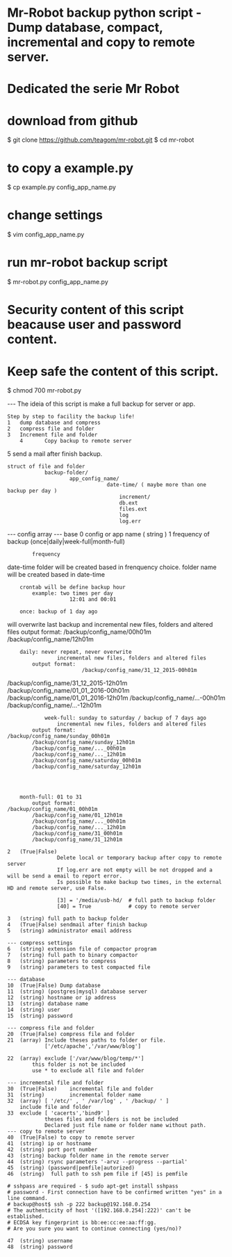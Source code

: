 # Mr-Robot backup python script - Dump database, compact, incremental and copy to remote server.
# Dedicated the serie Mr Robot

# download from github
$ git clone https://github.com/teagom/mr-robot.git
$ cd mr-robot

# to copy a example.py
$ cp example.py  config_app_name.py

# change settings
$ vim config_app_name.py

# run mr-robot backup script
$ mr-robot.py config_app_name.py

# Security content of this script beacause user and password content.
# Keep safe the content of this script.
$ chmod 700 mr-robot.py

--- The ideia of this script is make a full backup for server or app.
	
	Step by step to facility the backup life!
	1	dump database and compress
	2 	compress file and folder
	3	Increment file and folder
    	4   	Copy backup to remote server
5	send a mail after finish backup.

	struct of file and folder
        		backup-folder/
                		app_config_name/
                        			date-time/ ( maybe more than one backup per day )
                                		increment/
                                		db.ext
                                		files.ext
                                		log
                                		log.err
	
--- config array
	--- base
	0	config or app name ( string )
	1	frequency of backup (once|daily|week-full|month-full)

            frequency
date-time folder will be created based in frenquency choice.
           			 folder name will be created based in date-time
            
		crontab will be define backup hour
			example: two times per day
                		12:01 and 00:01 
		        
		once: backup of 1 day ago
will overwrite last backup and incremental new files,
            		folders and altered files
			output format:
			/backup/config_name/00h01m
                		/backup/config_name/12h01m
            
		daily: never repeat, never overwrite
            		incremental new files, folders and altered files
			output format:
                			/backup/config_name/31_12_2015-00h01m
/backup/config_name/31_12_2015-12h01m
/backup/config_name/01_01_2016-00h01m
/backup/config_name/01_01_2016-12h01m
/backup/config_name/...-00h01m
/backup/config_name/...-12h01m
                
        		week-full: sunday to saturday / backup of 7 days ago
            		incremental new files, folders and altered files
			output format:
	/backup/config_name/sunday_00h01m
            /backup/config_name/sunday_12h01m
            /backup/config_name/..._00h01m
            /backup/config_name/..._12h01m
            /backup/config_name/saturday_00h01m
            /backup/config_name/saturday_12h01m
            



		month-full: 01 to 31
			output format:
	/backup/config_name/01_00h01m
            /backup/config_name/01_12h01m
            /backup/config_name/..._00h01m
            /backup/config_name/..._12h01m
            /backup/config_name/31_00h01m
            /backup/config_name/31_12h01m

    2   (True|False)
                    Delete local or temporary backup after copy to remote server
                    If log.err are not empty will be not dropped and a will be send a email to report error.
                    Is possible to make backup two times, in the external HD and remote server, use False.

                    [3] = '/media/usb-hd/  # full path to backup folder
                    [40] = True            # copy to remote server
                    
    3	(string) full path to backup folder
    4   (True|False) sendmail after finish backup
    5   (string) administrator email address
    
    --- compress settings
    6   (string) extension file of compactor program
	7   (string) full path to binary compactor
    8   (string) parameters to compress
    9   (string) parameters to test compacted file
    
    --- database
    10  (True|False) Dump database
    11  (string) (postgres|mysql) database server
    12  (string) hostname or ip address
    13  (string) database name
    14  (string) user
    15  (string) password
        
    --- compress file and folder
    20  (True|False) compress file and folder
    21	(array)	Include theses paths to folder or file.
                ['/etc/apache','/var/www/blog']
                
    22 	(array) exclude ['/var/www/blog/temp/*']
    		this folder is not be included
	        use * to exclude all file and folder

    --- incremental file and folder
    30  (True|False)	incremental file and folder
	31  (string)        incremental folder name
    32	(array) [ '/etc/' , ' /var/log' , ' /backup/ ' ]
        include file and folder
	33	exclude	[ 'cacerts','bind9' ]	
				theses files and folders is not be included
                Declared just file name or folder name without path.
    --- copy to remote server
    40  (True|False) to copy to remote server
    41	(string) ip or hostname
    42	(string) port port number
    43	(string) backup folder name in the remote server
    44  (string) rsync parameters '-arvz --progress --partial'
    45  (string) (password|pemfile|autorized)
    46  (string)  full path to ssh pem file if [45] is pemfile
    
    # sshpass are required - $ sudo apt-get install sshpass
    # password - First connection have to be confirmed written "yes" in a line command.
    # backup@host$ ssh -p 222 backup@192.168.0.254
    # The authenticity of host '([192.168.0.254]:222)' can't be established.
    # ECDSA key fingerprint is bb:ee:cc:ee:aa:ff:gg.
    # Are you sure you want to continue connecting (yes/no)?

    47	(string) username
    48	(string) password
